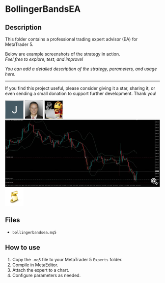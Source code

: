 # BollingerBandsEA

## Description
This folder contains a professional trading expert advisor (EA) for MetaTrader 5.

Below are example screenshots of the strategy in action.  
*Feel free to explore, test, and improve!*

*You can add a detailed description of the strategy, parameters, and usage here.*

---

If you find this project useful, please consider giving it a star, sharing it, or even sending a small donation to support further development. Thank you!

![Screenshot](5F979E41-6677.png)
![Screenshot](676b0daf-ed79.jpg)
![Screenshot](68239006-fc9d.png)
![Screenshot](BollingerBandsEA__1.jpg)
![Screenshot](script.png)

## Files
- `bollingerbandsea.mq5`

## How to use
1. Copy the `.mq5` file to your MetaTrader 5 `Experts` folder.
2. Compile in MetaEditor.
3. Attach the expert to a chart.
4. Configure parameters as needed.
